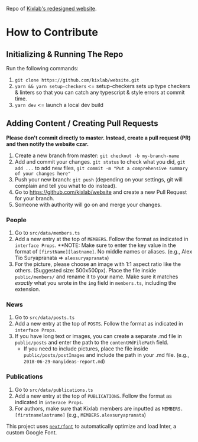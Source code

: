 Repo of [Kixlab's redesigned website](https://www.kixlab.org/).

# How to Contribute

## Initializing & Running The Repo

Run the following commands:

1. `git clone https://github.com/kixlab/website.git`
2. `yarn && yarn setup-checkers` <= setup-checkers sets up type checkers & linters so that you can catch any typescript & style errors at commit time.
3. `yarn dev` <= launch a local dev build

## Adding Content / Creating Pull Requests

**Please don't commit directly to master. Instead, create a pull request (PR) and then notify the website czar.**

1. Create a new branch from master: `git checkout -b my-branch-name`
2. Add and commit your changes. `git status` to check what you did, `git add ...` to add new files, `git commit -m "Put a comprehensive summary of your changes here"`
3. Push your new branch: `git push` (depending on your settings, git will complain and tell you what to do instead).
4. Go to https://github.com/kixlab/website and create a new Pull Request for your branch.
5. Someone with authority will go on and merge your changes.

### People

1. Go to `src/data/members.ts`
2. Add a new entry at the top of `MEMBERS`. Follow the format as indicated in `interface Props`. \*\*NOTE: Make sure to enter the key value in the format of `[firstName][lastname]`. No middle names or aliases. (e.g., Alex Tio Suryapranata => `alexsuryapranata`)
3. For the picture, please choose an image with 1:1 aspect ratio like the others. (Suggested size: 500x500px). Place the file inside `public/members/` and rename it to your name. Make sure it matches _exactly_ what you wrote in the `img` field in `members.ts`, including the extension.

### News

1. Go to `src/data/posts.ts`
2. Add a new entry at the top of `POSTS`. Follow the format as indicated in `interface Props`.
3. If you have long text or images, you can create a separate .md file in `public/posts` and enter the path to the `contentMdFilePath` field.
   - If you need to include pictures, place the file inside `public/posts/postImages` and include the path in your .md file. (e.g., `2018-06-29-manyideas-report.md`)

### Publications

1. Go to `src/data/publications.ts`
2. Add a new entry at the top of `PUBLICATIONS`. Follow the format as indicated in `interace Props`.
3. For authors, make sure that Kixlab members are inputted as `MEMBERS.[firstnamelastname]` (e.g., `MEMBERS.alexsuryapranata`)

This project uses [`next/font`](https://nextjs.org/docs/basic-features/font-optimization) to automatically optimize and load Inter, a custom Google Font.
